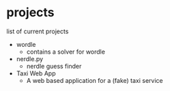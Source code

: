 # projects

list of current projects

- wordle
  - contains a solver for wordle
- nerdle.py
  - nerdle guess finder
- Taxi Web App
  - A web based application for a (fake) taxi service
